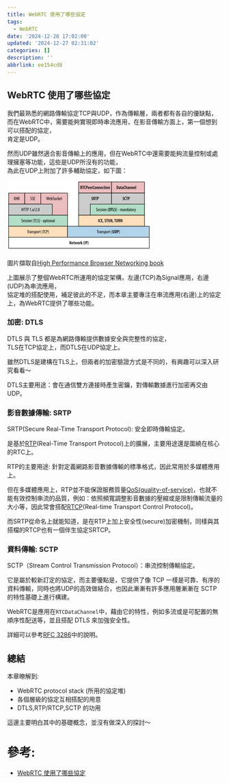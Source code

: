 ```yaml
---
title: WebRTC 使用了哪些協定
tags:
  - WebRTC
date: '2024-12-26 17:02:00'
updated: '2024-12-27 02:31:02'
categories: []
description: ''
abbrlink: ee154cd8
---
```

## WebRTC 使用了哪些協定

我們最熟悉的網路傳輸協定TCP與UDP，作為傳輸層，兩者都有各自的優缺點，  
而在WebRTC中，需要能夠實現即時串流應用，在影音傳輸方面上，第一個想到可以搭配的協定，  
肯定是UDP。

然而UDP雖然適合影音傳輸上的應用，但在WebRTC中還需要能夠流量控制或處理擁塞等功能，這些是UDP所沒有的功能，  
為此在UDP上附加了許多輔助協定，如下圖：

 <!-- more -->
 ![](/images/20241227094202.png)

圖片擷取自[High Performance Browser Networking book](https://hpbn.co/webrtc/)

上圖展示了整個WebRTC所運用的協定架構，左邊(TCP)為Signal應用，右邊(UDP)為串流應用，  
協定堆的搭配使用，補足彼此的不足，而本章主要專注在串流應用(右邊)上的協定上，為WebRTC提供了哪些功能。

### 加密: DTLS

DTLS 與 TLS 都是為網路傳輸提供數據安全與完整性的協定，  
TLS在TCP協定上，而DTLS在UDP協定上。

雖然DTLS是建構在TLS上，但兩者的加密驗證方式是不同的，有興趣可以深入研究看看～

DTLS主要用途：會在通信雙方連接時產生密鑰，對傳輸數據進行加密再交由UDP。

### 影音數據傳輸: SRTP

SRTP(Secure Real-Time Transport Protocol): 安全即時傳輸協定。

是基於[RTP](https://developer.mozilla.org/en-US/docs/Web/API/WebRTC_API/Intro_to_RTP)(Real-Time Transport Protocol)上的擴展，主要用途還是圍繞在核心的RTC上。

RTP的主要用途: 針對定義網路影音數據傳輸的標準格式，因此常用於多媒體應用上。

但在多媒體應用上，RTP並不能保證服務質量[QoS(quality-of-service)](https://en.wikipedia.org/wiki/Quality_of_service)，也就不能有效控制串流的品質，例如：依照頻寬調整影音數據的壓縮或是限制傳輸流量的大小等，因此常會搭配[RTCP](https://zh.wikipedia.org/wiki/%E5%AE%9E%E6%97%B6%E4%BC%A0%E8%BE%93%E6%8E%A7%E5%88%B6%E5%8D%8F%E8%AE%AE)(Real-time Transport Control Protocol)。

而SRTP從命名上就能知道，是在RTP上加上安全性(secure)加密機制，同樣與其搭檔的RTCP也有一個伴生協定SRTCP。

### 資料傳輸: SCTP

SCTP（Stream Control Transmission Protocol）：串流控制傳輸協定。

它是屬於較新訂定的協定，而主要優點是，它提供了像 TCP 一樣是可靠、有序的資料傳輸，同時也將UDP的高效做結合，也因此漸漸有許多應用層漸漸在 SCTP 的特性基礎上進行構建。

WebRTC是應用在`RTCDataChannel`中，藉由它的特性，例如多流或是可配置的無順序性配送等，並且搭配 DTLS 來加強安全性。

詳細可以參考[RFC 3286](http://www.faqs.org/rfcs/rfc3286.html)中的說明。

## 總結

本章暸解到:

- WebRTC protocol stack (所用的協定堆)
- 各個層級的協定互相搭配的用意
- DTLS,RTP/RTCP,SCTP 的功用

這邊主要明白其中的基礎概念，並沒有做深入的探討～

# 參考:
- [WebRTC 使用了哪些協定](https://ithelp.ithome.com.tw/articles/10249334)